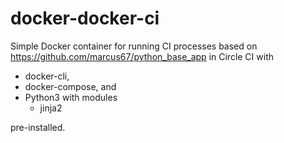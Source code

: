 # docker-docker-ci
Simple Docker container for running CI processes based on https://github.com/marcus67/python_base_app in Circle CI
with 

* docker-cli,
* docker-compose, and
* Python3 with modules
  * jinja2

pre-installed.

